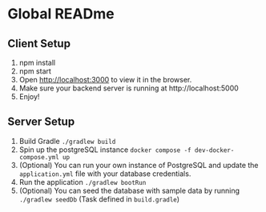 # Global READme

## Client Setup
1. npm install
2. npm start
3. Open [http://localhost:3000](http://localhost:3000) to view it in the browser.
4. Make sure your backend server is running at http://localhost:5000
5. Enjoy!

## Server Setup
1. Build Gradle `./gradlew build`
2. Spin up the postgreSQL instance  `docker compose -f dev-docker-compose.yml up`
3. (Optional) You can run your own instance of PostgreSQL and update the `application.yml` file with your database credentials.
4. Run the application `./gradlew bootRun`
5. (Optional) You can seed the database with sample data by running `./gradlew seedDb` (Task defined in `build.gradle`)
